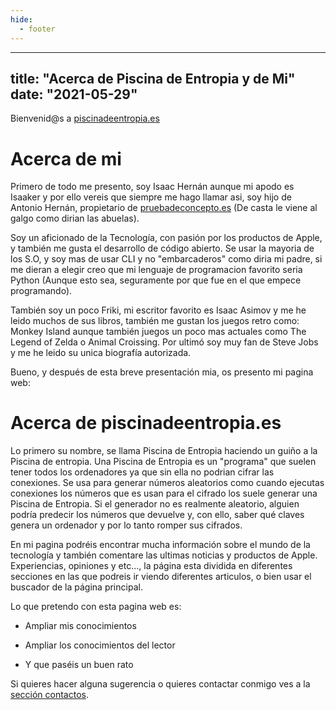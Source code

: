 ```yaml
---
hide:
  - footer
---
```

---
title: "Acerca de Piscina de Entropia y de Mi"
date: "2021-05-29"
---

Bienvenid@s a [piscinadeentropia.es](https://piscinadeentropia.es)

# Acerca de mi

Primero de todo me presento, soy Isaac Hernán aunque mi apodo es Isaaker y por ello vereis que siempre me hago llamar asi, soy hijo de Antonio Hernán, propietario de [pruebadeconcepto.es](https://pruebadeconcepto.es) (De casta le viene al galgo como dirian las abuelas).

Soy un aficionado de la Tecnología, con pasión por los productos de Apple, y también me gusta el desarrollo de código abierto. Se usar la mayoria de los S.O, y soy mas de usar CLI y no "embarcaderos" como diria mi padre, si me dieran a elegir creo que mi lenguaje de programacion favorito seria Python (Aunque esto sea, seguramente por que fue en el que empece programando).

También soy un poco Friki, mi escritor favorito es Isaac Asimov y me he leido muchos de sus libros, también me gustan los juegos retro como: Monkey Island aunque también juegos un poco mas actuales como The Legend of Zelda o Animal Croissing. Por ultimó soy muy fan de Steve Jobs y me he leido su unica biografía autorizada.

Bueno, y después de esta breve presentación mia, os presento mi pagina web:

# Acerca de piscinadeentropia.es

Lo primero su nombre, se llama Piscina de Entropia haciendo un guiño a la Piscina de entropia. Una Piscina de Entropia es un "programa" que suelen tener todos los ordenadores ya que sin ella no podrian cifrar las conexiones. Se usa para generar números aleatorios como cuando ejecutas conexiones los números que es usan para el cifrado los suele generar una Piscina de Entropia. Si el generador no es realmente aleatorio, alguien podría predecir los números que devuelve y, con ello, saber qué claves genera un ordenador y por lo tanto romper sus cifrados.

En mi pagina podréis encontrar mucha información sobre el mundo de la tecnología y también comentare las ultimas noticias y productos de Apple. Experiencias, opiniones y etc..., la página esta dividida en diferentes secciones en las que podreis ir viendo diferentes articulos, o bien usar el buscador de la página principal.

Lo que pretendo con esta pagina web es:

- Ampliar mis conocimientos

- Ampliar los conocimientos del lector

- Y que paséis un buen rato

Si quieres hacer alguna sugerencia o quieres contactar conmigo ves a la [sección contactos](https://piscinadeentropia.es/contacto/).

